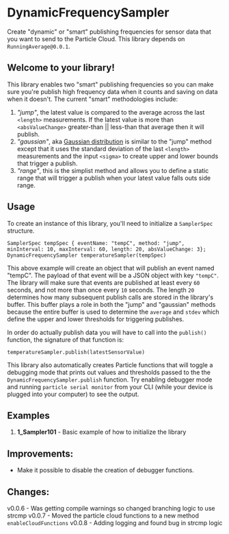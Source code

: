 # DynamicFrequencySampler

Create "dynamic" or "smart" publishing frequencies for sensor data that you want to send to the Particle Cloud. This library depends on `RunningAverage@0.0.1`.

## Welcome to your library!

This library enables two "smart" publishing frequencies so you can make sure you're publish high frequency data when it counts and saving on data when it doesn't. The current "smart" methodologies include: 
1. *"jump"*, the latest value is compared to the average across the last `<length>` measurements. If the latest value is more than `<absValueChange>` greater-than  || less-than that average then it will publish.
2. *"gaussian"*, aka [Gaussian distribution](https://en.wikipedia.org/wiki/Normal_distribution#Standard_deviation_and_coverage) is similar to the "jump" method except that it uses the standard deviation of the last `<length>` measurements and the input `<sigma>` to create upper and lower bounds that trigger a publish.
3. *"range"*, this is the simplist method and allows you to define a static range that will trigger a publish when your latest value falls outs side range.



## Usage
To create an instance of this library, you'll need to initialize a `SamplerSpec` structure.
```
SamplerSpec tempSpec { eventName: "tempC", method: "jump", minInterval: 10, maxInterval: 60, length: 20, absValueChange: 3};
DynamicFrequencySampler temperatureSampler(tempSpec)
```
This above example will create an object that will publish an event named "tempC". The payload of that event will be a JSON object with key `"tempC"`. The library will make sure that events are published at least every `60` seconds, and not more than once every `10` seconds. The length `20` determines how many subsequent publish calls are stored in the library's buffer. This buffer plays a role in both the "jump" and "gaussian" methods because the entire buffer is used to determine the `average` and `stdev` which define the upper and lower thresholds for triggering publishes. 

In order do actually publish data you will have to call into the `publish()` function, the signature of that function is:
```
temperatureSampler.publish(latestSensorValue)
```

This library also automatically creates Particle functions that will toggle a debugging mode that prints out values and thresholds passed to the the `DynamicFrequencySampler.publish` function. Try enabling debugger mode and running `particle serial monitor` from your CLI (while your device is plugged into your computer) to see the output. 

## Examples

1. __1_Sampler101__ - Basic example of how to initialize the library

## Improvements: 
- Make it possible to disable the creation of debugger functions. 

## Changes: 
v0.0.6 - Was getting compile warnings so changed branching logic to use strcmp
v0.0.7 - Moved the particle cloud functions to a new method `enableCloudFunctions`
v0.0.8 - Adding logging and found bug in strcmp logic